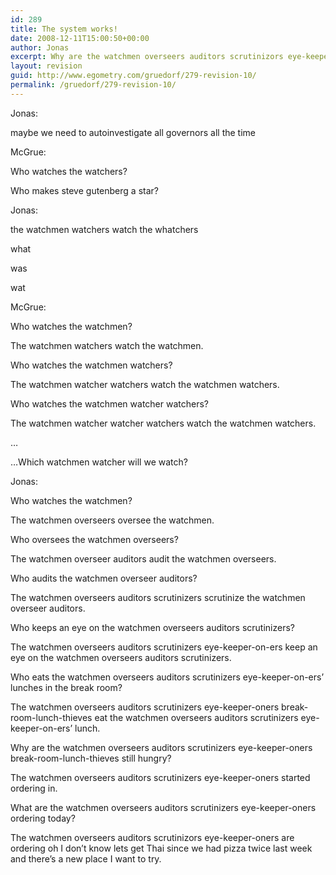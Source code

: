 ```yaml
---
id: 289
title: The system works!
date: 2008-12-11T15:00:50+00:00
author: Jonas
excerpt: Why are the watchmen overseers auditors scrutinizors eye-keeper-oners break-room-lunch-thieves still hungry?
layout: revision
guid: http://www.egometry.com/gruedorf/279-revision-10/
permalink: /gruedorf/279-revision-10/
---
```

<p style="center;">
  Jonas:
</p>

maybe we need to autoinvestigate all governors all the time

McGrue:

Who watches the watchers?

Who makes steve gutenberg a star?

Jonas:

the watchmen watchers watch the whatchers

what

was

wat

McGrue:

Who watches the watchmen?

The watchmen watchers watch the watchmen.

Who watches the watchmen watchers?

The watchmen watcher watchers watch the watchmen watchers.

Who watches the watchmen watcher watchers?

The watchmen watcher watcher watchers watch the watchmen watchers.

&#8230;

&#8230;Which watchmen watcher will we watch?

Jonas:

Who watches the watchmen?

The watchmen overseers oversee the watchmen.

Who oversees the watchmen overseers?

The watchmen overseer auditors audit the watchmen overseers.

Who audits the watchmen overseer auditors?

The watchmen overseers auditors scrutinizers scrutinize the watchmen overseer auditors.

Who keeps an eye on the watchmen overseers auditors scrutinizers?

The watchmen overseers auditors scrutinizers eye-keeper-on-ers keep an eye on the watchmen overseers auditors scrutinizers.

Who eats the watchmen overseers auditors scrutinizers eye-keeper-on-ers&#8217; lunches in the break room?

The watchmen overseers auditors scrutinizers eye-keeper-oners break-room-lunch-thieves eat the watchmen overseers auditors scrutinizers eye-keeper-on-ers&#8217; lunch.

Why are the watchmen overseers auditors scrutinizers eye-keeper-oners break-room-lunch-thieves still hungry?

The watchmen overseers auditors scrutinizers eye-keeper-oners started ordering in.

What are the watchmen overseers auditors scrutinizers eye-keeper-oners ordering today?

The watchmen overseers auditors scrutinizors eye-keeper-oners are ordering oh I don&#8217;t know lets get Thai since we had pizza twice last week and there&#8217;s a new place I want to try.